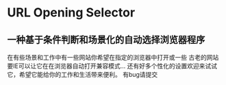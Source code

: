 # URL Opening Selector
## 一种基于条件判断和场景化的自动选择浏览器程序
在有些场景和工作中有一些网站你希望在指定的浏览器中打开或一些
古老的网站要IE可以让它在在浏览器自动打开兼容模式... 
还有好多个性化的设置欢迎来试试它，希望它能给你的工作和生活带来便利。
有bug请提交